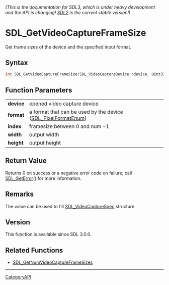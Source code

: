###### (This is the documentation for SDL3, which is under heavy development and the API is changing! [SDL2](https://wiki.libsdl.org/SDL2/) is the current stable version!)
# SDL_GetVideoCaptureFrameSize

Get frame sizes of the device and the specified input format.

## Syntax

```c
int SDL_GetVideoCaptureFrameSize(SDL_VideoCaptureDevice *device, Uint32 format, int index, int *width, int *height);

```

## Function Parameters

|                |                                                                                      |
| -------------- | ------------------------------------------------------------------------------------ |
| **device**     | opened video capture device                                                          |
| **format**     | a format that can be used by the device ([SDL_PixelFormatEnum](SDL_PixelFormatEnum.md)) |
| **index**      | framesize between 0 and num -1                                                       |
| **width**      | output width                                                                         |
| **height**     | output height                                                                        |

## Return Value

Returns 0 on success or a negative error code on failure; call
[SDL_GetError](SDL_GetError.md)() for more information.

## Remarks

The value can be used to fill [SDL_VideoCaptureSpec](SDL_VideoCaptureSpec.md)
structure.

## Version

This function is available since SDL 3.0.0.

## Related Functions

* [SDL_GetNumVideoCaptureFrameSizes](SDL_GetNumVideoCaptureFrameSizes.md)

----
[CategoryAPI](CategoryAPI.md)
